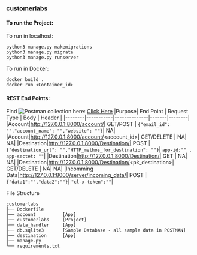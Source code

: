 ### customerlabs

#### To run the Project:
To run in localhost:
```
python3 manage.py makemigrations
python3 manage.py migrate
python3 manage.py runserver
```

To run in Docker:
```
docker build .
docker run <Container_id>
```

#### REST End Points:
Find ![Postman](https://img.shields.io/badge/Postman-FF6C37?style=for-the-badge&logo=postman&logoColor=white) collection here: [Click Here](https://github.com/ericraymundrex/customerlabs/blob/main/Postman_test_cases.postman_collection.json)
|Purpose| End Point | Request Type | Body | Header |
|--------|-----------|--------------|-------|--------|
|Account|http://127.0.0.1:8000/account/| GET/POST | ```{"email_id": "","account_name": "","website": ""}```| NA|
|Account|http://127.0.0.1:8000/account/<account_id>| GET/DELETE | NA| NA|
|Destination|http://127.0.0.1:8000/Destination/| POST | ```{"destination_url": "","HTTP_methos_for_destination": ""}```| ```app-id:"" , app-sectet: ""```|
|Destination|http://127.0.0.1:8000/Destination/| GET | NA| NA|
|Destination|http://127.0.0.1:8000/Destination/<pk_destination>| GET/DELETE | NA| NA|
|Incomming Data|http://127.0.0.1:8000/server/incoming_data/| POST |```{"data1":"","data2":""}```| ```"cl-x-token":""```|


File Structure
```
customerlabs
├── Dockerfile
├── account          [App]
├── customerlabs     [Project]
├── data_handler     [App]
├── db.sqlite3       [Sample Database - all sample data in POSTMAN]
├── destination      [App]
├── manage.py
└── requirements.txt
```
